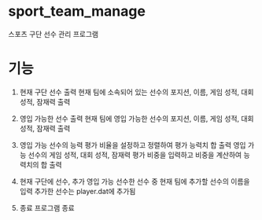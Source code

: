 # sport_team_manage
스포츠 구단 선수 관리 프로그램 

# 기능
1. 현재 구단 선수 출력 
    현재 팀에 소속되어 있는 선수의 포지션, 이름, 게임 성적, 대회 성적,  잠재력 출력
    
2. 영입 가능한 선수 출력
    현재 팀에 영입 가능한 선수의 포지션, 이름, 게임 성적, 대회 성적, 잠재력 출력
    
3. 영입 가능 선수의 능력 평가 비율을 설정하고 정렬하여 평가 능력치 합 출력
    영입 가능 선수의 게임 성적, 대회 성적, 잠재력 평가 비중을 입력하고 비중을 계산하여 능력치의 합 출력 
    
4. 현재 구단에 선수, 추가
    영입 가능 선수한 선수 중 현재 팀에 추가할 선수의 이름을 입력
    추가한 선수는 player.dat에 추가됨
    
5. 종료
    프로그램 종료
    
    
